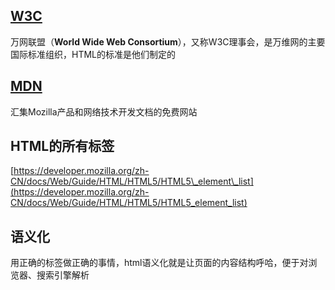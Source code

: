## [W3C](https://www.w3.org/)

万网联盟（**World Wide Web Consortium**），又称W3C理事会，是万维网的主要国际标准组织，HTML的标准是他们制定的

## [MDN](https://developer.mozilla.org/zh-CN/)

汇集Mozilla产品和网络技术开发文档的免费网站

## HTML的所有标签

[https://developer.mozilla.org/zh-CN/docs/Web/Guide/HTML/HTML5/HTML5\_element\_list](https://developer.mozilla.org/zh-CN/docs/Web/Guide/HTML/HTML5/HTML5_element_list)

## 语义化

用正确的标签做正确的事情，html语义化就是让页面的内容结构呼哈，便于对浏览器、搜索引擎解析






